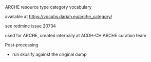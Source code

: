 ARCHE resource type category vocabulary

available at https://vocabs.dariah.eu/arche_category/ 

see redmine issue 20734 

used for ARCHE, created internally at ACDH-CH ARCHE curation team

Post-processing
* run skosify against the original dump
